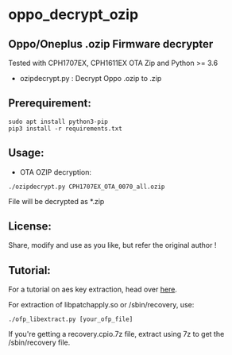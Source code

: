# oppo_decrypt_ozip
Oppo/Oneplus .ozip Firmware decrypter
------------------------------------

Tested with CPH1707EX, CPH1611EX OTA Zip and Python >= 3.6

* ozipdecrypt.py : Decrypt Oppo .ozip to .zip

Prerequirement:
-------------
```
sudo apt install python3-pip
pip3 install -r requirements.txt
```

Usage:
-------- 
* OTA OZIP decryption:

```
./ozipdecrypt.py CPH1707EX_OTA_0070_all.ozip
```

File will be decrypted as *.zip

License:
-------- 
Share, modify and use as you like, but refer the original author !

Tutorial:
---------
For a tutorial on aes key extraction, head over [here](https://bkerler.github.io/reversing/2019/04/24/the-game-begins/).

For extraction of libpatchapply.so or /sbin/recovery, use:

```
./ofp_libextract.py [your_ofp_file]
```

If you're getting a recovery.cpio.7z file, extract using 7z to get the /sbin/recovery file.
